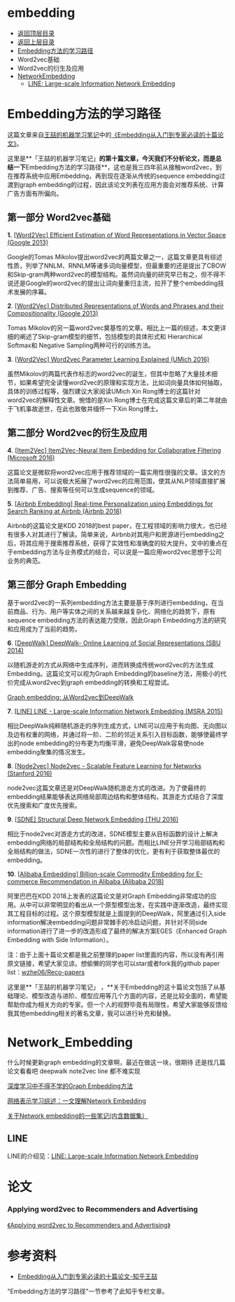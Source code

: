 # embedding

* [返回顶层目录](../../../../README.md)
* [返回上层目录](../advanced-knowledge.md)
* [Embedding方法的学习路径](#Embedding方法的学习路径)
* Word2vec基础
* Word2vec的衍生及应用
* [NetworkEmbedding](#GraphEmbedding)
  * [LINE: Large-scale Information Network Embedding](#LINE)



# Embedding方法的学习路径

这篇文章来自[王喆的机器学习笔记](https://zhuanlan.zhihu.com/wangzhenotes)中的[《Embedding从入门到专家必读的十篇论文》](https://zhuanlan.zhihu.com/p/58805184)。

这里是**「王喆的机器学习笔记」**的第十篇文章，今天我们不分析论文，而是总结一下**Embedding方法的学习路径**，这也是我三四年前从接触word2vec，到在推荐系统中应用Embedding，再到现在逐渐从传统的sequence embedding过渡到graph embedding的过程，因此该论文列表在应用方面会对推荐系统、计算广告方面有所偏向。

## 第一部分 Word2vec基础

**1.** [[Word2Vec\] Efficient Estimation of Word Representations in Vector Space (Google 2013)](https://link.zhihu.com/?target=https%3A//github.com/wzhe06/Reco-papers/blob/master/Embedding/%255BWord2Vec%255D%2520Efficient%2520Estimation%2520of%2520Word%2520Representations%2520in%2520Vector%2520Space%2520%2528Google%25202013%2529.pdf)

Google的Tomas Mikolov提出word2vec的两篇文章之一，这篇文章更具有综述性质，列举了NNLM、RNNLM等诸多词向量模型，但最重要的还是提出了CBOW和Skip-gram两种word2vec的模型结构。虽然词向量的研究早已有之，但不得不说还是Google的word2vec的提出让词向量重归主流，拉开了整个embedding技术发展的序幕。

**2**. [[Word2Vec\] Distributed Representations of Words and Phrases and their Compositionality (Google 2013)](https://link.zhihu.com/?target=https%3A//github.com/wzhe06/Reco-papers/blob/master/Embedding/%255BWord2Vec%255D%2520Distributed%2520Representations%2520of%2520Words%2520and%2520Phrases%2520and%2520their%2520Compositionality%2520%2528Google%25202013%2529.pdf)

Tomas Mikolov的另一篇word2vec奠基性的文章。相比上一篇的综述，本文更详细的阐述了Skip-gram模型的细节，包括模型的具体形式和 Hierarchical Softmax和 Negative Sampling两种可行的训练方法。

**3**. [[Word2Vec\] Word2vec Parameter Learning Explained (UMich 2016)](https://link.zhihu.com/?target=https%3A//github.com/wzhe06/Reco-papers/blob/master/Embedding/%255BWord2Vec%255D%2520Word2vec%2520Parameter%2520Learning%2520Explained%2520%2528UMich%25202016%2529.pdf)

虽然Mikolov的两篇代表作标志的word2vec的诞生，但其中忽略了大量技术细节，如果希望完全读懂word2vec的原理和实现方法，比如词向量具体如何抽取，具体的训练过程等，强烈建议大家阅读UMich Xin Rong博士的这篇针对word2vec的解释性文章。惋惜的是Xin Rong博士在完成这篇文章后的第二年就由于飞机事故逝世，在此也致敬并缅怀一下Xin Rong博士。

## 第二部分 Word2vec的衍生及应用

**4**. [[Item2Vec\] Item2Vec-Neural Item Embedding for Collaborative Filtering (Microsoft 2016)](https://link.zhihu.com/?target=https%3A//github.com/wzhe06/Reco-papers/blob/master/Embedding/%255BItem2Vec%255D%2520Item2Vec-Neural%2520Item%2520Embedding%2520for%2520Collaborative%2520Filtering%2520%2528Microsoft%25202016%2529.pdf)

这篇论文是微软将word2vec应用于推荐领域的一篇实用性很强的文章。该文的方法简单易用，可以说极大拓展了word2vec的应用范围，使其从NLP领域直接扩展到推荐、广告、搜索等任何可以生成sequence的领域。

**5**. [[Airbnb Embedding\] Real-time Personalization using Embeddings for Search Ranking at Airbnb (Airbnb 2018)](https://link.zhihu.com/?target=https%3A//github.com/wzhe06/Reco-papers/blob/master/Embedding/%255BAirbnb%2520Embedding%255D%2520Real-time%2520Personalization%2520using%2520Embeddings%2520for%2520Search%2520Ranking%2520at%2520Airbnb%2520%2528Airbnb%25202018%2529.pdf)

Airbnb的这篇论文是KDD 2018的best paper，在工程领域的影响力很大，也已经有很多人对其进行了解读。简单来说，Airbnb对其用户和房源进行embedding之后，将其应用于搜索推荐系统，获得了实效性和准确度的较大提升。文中的重点在于embedding方法与业务模式的结合，可以说是一篇应用word2vec思想于公司业务的典范。

## 第三部分 Graph Embedding

基于word2vec的一系列embedding方法主要是基于序列进行embedding，在当前商品、行为、用户等实体之间的关系越来越复杂化、网络化的趋势下，原有sequence embedding方法的表达能力受限，因此Graph Embedding方法的研究和应用成为了当前的趋势。

**6**. [[DeepWalk\] DeepWalk- Online Learning of Social Representations (SBU 2014)](https://link.zhihu.com/?target=https%3A//github.com/wzhe06/Reco-papers/blob/master/Embedding/%255BGraph%2520Embedding%255D%2520DeepWalk-%2520Online%2520Learning%2520of%2520Social%2520Representations%2520%2528SBU%25202014%2529.pdf)

以随机游走的方式从网络中生成序列，进而转换成传统word2vec的方法生成Embedding。这篇论文可以视为Graph Embedding的baseline方法，用极小的代价完成从word2vec到graph embedding的转换和工程尝试。

[Graph embedding: 从Word2vec到DeepWalk](https://zhuanlan.zhihu.com/p/59887204)

**7**. [[LINE\] LINE - Large-scale Information Network Embedding (MSRA 2015)](https://link.zhihu.com/?target=https%3A//github.com/wzhe06/Reco-papers/blob/master/Embedding/%255BLINE%255D%2520LINE%2520-%2520Large-scale%2520Information%2520Network%2520Embedding%2520%2528MSRA%25202015%2529.pdf)

相比DeepWalk纯粹随机游走的序列生成方式，LINE可以应用于有向图、无向图以及边有权重的网络，并通过将一阶、二阶的邻近关系引入目标函数，能够使最终学出的node embedding的分布更为均衡平滑，避免DeepWalk容易使node embedding聚集的情况发生。

**8**. [[Node2vec\] Node2vec - Scalable Feature Learning for Networks (Stanford 2016)](https://link.zhihu.com/?target=https%3A//github.com/wzhe06/Reco-papers/blob/master/Embedding/%255BNode2vec%255D%2520Node2vec%2520-%2520Scalable%2520Feature%2520Learning%2520for%2520Networks%2520%2528Stanford%25202016%2529.pdf)

node2vec这篇文章还是对DeepWalk随机游走方式的改进。为了使最终的embedding结果能够表达网络局部周边结构和整体结构，其游走方式结合了深度优先搜索和广度优先搜索。

**9**. [[SDNE\] Structural Deep Network Embedding (THU 2016)](https://link.zhihu.com/?target=https%3A//github.com/wzhe06/Reco-papers/blob/master/Embedding/%255BSDNE%255D%2520Structural%2520Deep%2520Network%2520Embedding%2520%2528THU%25202016%2529.pdf)

相比于node2vec对游走方式的改进，SDNE模型主要从目标函数的设计上解决embedding网络的局部结构和全局结构的问题。而相比LINE分开学习局部结构和全局结构的做法，SDNE一次性的进行了整体的优化，更有利于获取整体最优的embedding。

**10**. [[Alibaba Embedding\] Billion-scale Commodity Embedding for E-commerce Recommendation in Alibaba (Alibaba 2018)](https://link.zhihu.com/?target=https%3A//github.com/wzhe06/Reco-papers/blob/master/Embedding/%255BAlibaba%2520Embedding%255D%2520Billion-scale%2520Commodity%2520Embedding%2520for%2520E-commerce%2520Recommendation%2520in%2520Alibaba%2520%2528Alibaba%25202018%2529.pdf)

阿里巴巴在KDD 2018上发表的这篇论文是对Graph Embedding非常成功的应用。从中可以非常明显的看出从一个原型模型出发，在实践中逐渐改造，最终实现其工程目标的过程。这个原型模型就是上面提到的DeepWalk，阿里通过引入side information解决embedding问题非常棘手的冷启动问题，并针对不同side information进行了进一步的改造形成了最终的解决方案EGES（Enhanced Graph Embedding with Side Information）。

注：由于上面十篇论文都是我之前整理的paper list里面的内容，所以没有再引用原文链接，希望大家见谅。想偷懒的同学也可以star或者fork我的github paper list：[wzhe06/Reco-papers](https://link.zhihu.com/?target=https%3A//github.com/wzhe06/Reco-papers/tree/master/Embedding)



这里是**「王喆的机器学习笔记」 ，**关于Embedding的这十篇论文包括了从基础理论、模型改造与进阶、模型应用等几个方面的内容，还是比较全面的，希望能帮助你成为相关方向的专家。但一个人的视野毕竟有局限性，希望大家能够反馈给我其他embedding相关的著名文章，我可以进行补充和替换。



# Network_Embedding

什么时候更新graph embedding的文章啊，最近在做这一块，很期待
还是找几篇论文看看吧 deepwalk note2vec line 都不难实现

[深度学习中不得不学的Graph Embedding方法](https://zhuanlan.zhihu.com/p/64200072)

[网络表示学习综述：一文理解Network Embedding](https://www.jiqizhixin.com/articles/2018-08-14-10)

[关于Network embedding的一些笔记(内含数据集）](https://blog.csdn.net/ZhichaoDuan/article/details/79570051)

## LINE

LINE的介绍见：[LINE: Large-scale Information Network Embedding](network-embedding/LINE-Large-scale-Information-Network-Embedding.md)



# 论文

### Applying word2vec to Recommenders and Advertising

[《Applying word2vec to Recommenders and Advertising》](http://mccormickml.com/2018/06/15/applying-word2vec-to-recommenders-and-advertising/)





# 参考资料

* [Embedding从入门到专家必读的十篇论文-知乎王喆](https://zhuanlan.zhihu.com/p/58805184)

"Embedding方法的学习路径"一节参考了此知乎专栏文章。

